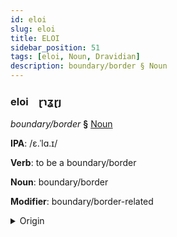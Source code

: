 ```yaml
---
id: eloi
slug: eloi
title: ELOI
sidebar_position: 51
tags: [eloi, Noun, Dravidian]
description: boundary/border § Noun
---
```


### eloi&emsp;<span kind="abugida">ɽɿʓɽȷ</span>

*boundary/border* **§** [Noun](../../tags/Noun)

**IPA**: /ɛ.ˈlɑ.ɪ/

**Verb**: to be a boundary/border

**Noun**: boundary/border

**Modifier**: boundary/border-related

<details>
    <summary>Origin</summary>
    Tamil எல்லை ellai /ɛllɐɪ̯/<br/>
    <em>Dravidian Language Family</em>
</details>